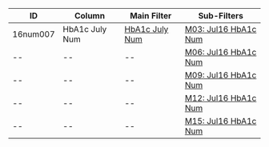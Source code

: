ID | Column | Main Filter | Sub-Filters | 
-- | ------ | -------| -----------|
16num007| HbA1c July Num | [HbA1c July Num](https://github.com/johnnybender/adastandards2017/blob/master/recommendations/rec001.md) | [M03: Jul16 HbA1c Num](https://github.com/johnnybender/adastandards2017/blob/master/recommendations/rec001.md)
-- | --| --|[M06: Jul16 HbA1c Num](https://github.com/johnnybender/adastandards2017/blob/master/recommendations/rec001.md)|
-- | --| --|[M09: Jul16 HbA1c Num](https://github.com/johnnybender/adastandards2017/blob/master/recommendations/rec001.md)|
-- | --| --|[M12: Jul16 HbA1c Num](https://github.com/johnnybender/adastandards2017/blob/master/recommendations/rec001.md)|
-- | --| --|[M15: Jul16 HbA1c Num](https://github.com/johnnybender/adastandards2017/blob/master/recommendations/rec001.md)|

